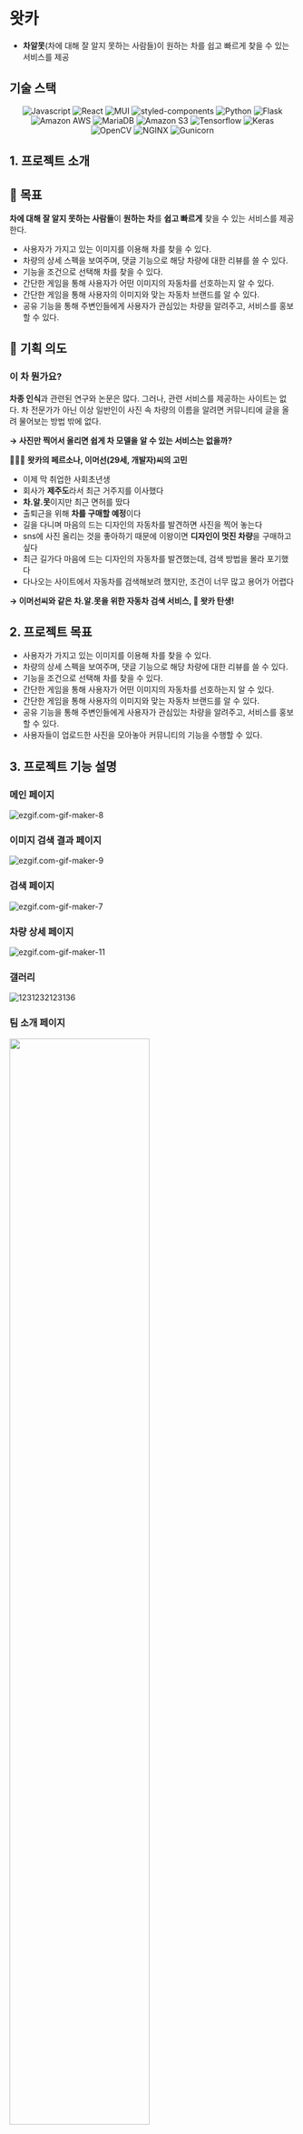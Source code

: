 # 왓카
- **차알못**(차에 대해 잘 알지 못하는 사람들)이 원하는 차를 쉽고 빠르게 찾을 수 있는 서비스를 제공


## 기술 스택
<div align="center">
<img alt="Javascript" src ="https://img.shields.io/badge/Javascript-F7DF1E.svg?&style=for-the-badge&logo=Javascript&logoColor=black"/>
<img alt="React" src ="https://img.shields.io/badge/React-61DAFB.svg?&style=for-the-badge&logo=React&logoColor=black"/>
<img alt="MUI" src ="https://img.shields.io/badge/MUI-007FFF.svg?&style=for-the-badge&logo=MUI&logoColor=white"/>
<img alt="styled-components" src ="https://img.shields.io/badge/styled--components-DB7093.svg?&style=for-the-badge&logo=styled-components&logoColor=black"/>
<img alt="Python" src ="https://img.shields.io/badge/Python-3776AB.svg?&style=for-the-badge&logo=Python&logoColor=white"/>
<img alt="Flask" src ="https://img.shields.io/badge/Flask-000000.svg?&style=for-the-badge&logo=Flask&logoColor=white"/>
<img alt="Amazon AWS" src ="https://img.shields.io/badge/Amazon AWS-232F3E.svg?&style=for-the-badge&logo=Amazon AWS&logoColor=white"/>
<img alt="MariaDB" src ="https://img.shields.io/badge/Maria DB-1F305F.svg?&style=for-the-badge&logo=MariaDB&logoColor=white"/>
<img alt="Amazon S3" src ="https://img.shields.io/badge/Amazon S3-569A31.svg?&style=for-the-badge&logo=Amazon S3&logoColor=white"/>
<img alt="Tensorflow" src ="https://img.shields.io/badge/Tensorflow-FF6F00.svg?&style=for-the-badge&logo=Tensorflow&logoColor=white"/>
<img alt="Keras" src ="https://img.shields.io/badge/Keras-D00000.svg?&style=for-the-badge&logo=Keras&logoColor=white"/>
<img alt="OpenCV" src ="https://img.shields.io/badge/OpenCV-5C3EE8.svg?&style=for-the-badge&logo=OpenCV&logoColor=white"/>
<img alt="NGINX" src ="https://img.shields.io/badge/NGINX-009639.svg?&style=for-the-badge&logo=NGINX&logoColor=white"/>
<img alt="Gunicorn" src ="https://img.shields.io/badge/Gunicorn-499848.svg?&style=for-the-badge&logo=Gunicorn&logoColor=white"/>
</div>

## 1. 프로젝트 소개


## 🎯 목표

**차에 대해 잘 알지 못하는 사람들**이 **원하는 차**를 **쉽고 빠르게** 찾을 수 있는 서비스를 제공한다.

- 사용자가 가지고 있는 이미지를 이용해 차를 찾을 수 있다.
- 차량의 상세 스펙을 보여주며, 댓글 기능으로 해당 차량에 대한 리뷰를 쓸 수 있다.
- 기능을 조건으로 선택해 차를 찾을 수 있다.
- 간단한 게임을 통해 사용자가 어떤 이미지의 자동차를 선호하는지 알 수 있다.
- 간단한 게임을 통해 사용자의 이미지와 맞는 자동차 브랜드를 알 수 있다.
- 공유 기능을 통해 주변인들에게 사용자가 관심있는 차량을 알려주고, 서비스를 홍보할 수 있다.

## 🧐 기획 의도

### **이 차 뭔가요?**

**차종 인식**과 관련된 연구와 논문은 많다. 그러나, 관련 서비스를 제공하는 사이트는 없다. 차 전문가가 아닌 이상 일반인이 사진 속 차량의 이름을 알려면 커뮤니티에 글을 올려 물어보는 방법 밖에 없다.

**→ 사진만 찍어서 올리면 쉽게 차 모델을 알 수 있는 서비스는 없을까?**

🧑🏻‍💻 **왓카의 페르소나, 이머선(29세, 개발자)씨의 고민**

- 이제 막 취업한 사회초년생
- 회사가 **제주도**라서 최근 거주지를 이사했다
- **차.알.못**이지만 최근 면허를 땄다
- 출퇴근을 위해 **차를 구매할 예정**이다
- 길을 다니며 마음의 드는 디자인의 자동차를 발견하면 사진을 찍어 놓는다
- sns에 사진 올리는 것을 좋아하기 때문에 이왕이면 **디자인이 멋진 차량**을 구매하고 싶다
- 최근 길가다 마음에 드는 디자인의 자동차를 발견했는데, 검색 방법을 몰라 포기했다
- 다나오는 사이트에서 자동차를 검색해보려 했지만, 조건이 너무 많고 용어가 어렵다


**→ 이머선씨와 같은 차.알.못을 위한 자동차 검색 서비스, 🚙 왓카 탄생!**


## 2. 프로젝트 목표

- 사용자가 가지고 있는 이미지를 이용해 차를 찾을 수 있다.
- 차량의 상세 스펙을 보여주며, 댓글 기능으로 해당 차량에 대한 리뷰를 쓸 수 있다.
- 기능을 조건으로 선택해 차를 찾을 수 있다.
- 간단한 게임을 통해 사용자가 어떤 이미지의 자동차를 선호하는지 알 수 있다.
- 간단한 게임을 통해 사용자의 이미지와 맞는 자동차 브랜드를 알 수 있다.
- 공유 기능을 통해 주변인들에게 사용자가 관심있는 차량을 알려주고, 서비스를 홍보할 수 있다.
- 사용자들이 업로드한 사진을 모아놓아 커뮤니티의 기능을 수행할 수 있다.


## 3. 프로젝트 기능 설명


### 메인 페이지
![ezgif.com-gif-maker-8](/uploads/cbb9a15513554398e45e38d3a6f06a92/ezgif.com-gif-maker-8.gif)

### 이미지 검색 결과 페이지
![ezgif.com-gif-maker-9](/uploads/323056f57a6a09290d9520467b861d64/ezgif.com-gif-maker-9.gif)

### 검색 페이지
![ezgif.com-gif-maker-7](/uploads/422d59bd1e47d62bfe04d35601e8d9e2/ezgif.com-gif-maker-7.gif)

### 차량 상세 페이지
![ezgif.com-gif-maker-11](/uploads/b3e1abd919b5c5e6619df71006f0dc96/ezgif.com-gif-maker-11.gif)

### 갤러리
![1231232123136](/uploads/836e178fc3b0b024fca721afb2313c6c/1231232123136.gif)


### 팀 소개 페이지
<img src="/uploads/cb8e23f4aaba42dff41d121086d4ce2e/스크린샷_2021-12-09_오후_11.13.00.png" width="70%" height="70%" />

## 4. 프로젝트 구성도
<img src="/uploads/9242a215bffffc449ad4a43314ec3c0a/image.png" width="70%" height="70%"/>

  - [와이어프레임](https://www.figma.com/file/WeTyad4D651hQcpD041Ppg/%EB%A8%B8%EC%84%A0%EB%9F%AC%EB%8B%9D29?node-id=2%3A4)
  - [스토리보드](https://docs.google.com/presentation/d/1QKu6nnS17Fxv6M02sVy1flslcMH5x7v0x_Y80Cj5mv4/edit#slide=id.p)

## 5. 프로젝트 팀원 역할 분담
| 이름 | 역할 |
| ------ | ------ |
|  백승욱   |  팀장, 백엔드, 인공지능   |
|  이정규   |  백엔드, 인공지능   |
|  김민지   |  백엔드   |
|  최연주   |  프론트엔드, 인공지능   |
|  김나현   |  프론트엔드, 서기   |
|  김재현   |  프론트엔드   |

**멤버별 responsibility**

| 이름 | 역할 | 담당 부분 |
| --- | --- | --- |
| 김나현 | 프론트엔드, 서기 | 1. UI/UX 디자인 및 개발<br>2. 검색/검색 결과 페이지 구현<br>3. 스크럼 작성 및 이슈 관리 |
| 김민지 | 백엔드 | 1. DB 설계 및 관리<br>2. Web Crawling 및  전처리<br>3. AWS S3 연동 및 관리<br>4. API  설계 및 구현<br>5. API 문서화 |
| 김재현 | 프론트엔드 | 1. 카카오 및 URL 공유 기능 개발<br>2. Disqus 기능개발|
| 백승욱 | 👑팀장, 인공지능, 백엔드 | 1. Web Crawling<br>2. 데이터 전처리<br>3. 이미지 Segmentation 따는 것 구현<br>4. MVC구조 조정 |
| 이정규 | 인공지능, 백엔드 | 1. 인공지능 모델 설계<br>2. 데이터 전처리<br>3. 인공지능 연동<br>4. 서버 배포 |
| 최연주 | 프론트엔드, 인공지능 | 1. 메인 페이지 구현<br>2. 네비게이션 바(반응형) 구현<br>3. 결과 페이지 레이아웃 구현<br>4. MBTI/이상형 월드컵/404/갤러리/팀 소개 페이지 구현 |


## 6. 버전
  - 1.0.0

## Reference
Centernet  
https://tfhub.dev/tensorflow/centernet/hourglass_512x512/1

Resnet-152  
https://github.com/foamliu/Car-Recognition

Data processing repo  
https://kdt-gitlab.elice.io/002-part3-cnn/team4/car_data
